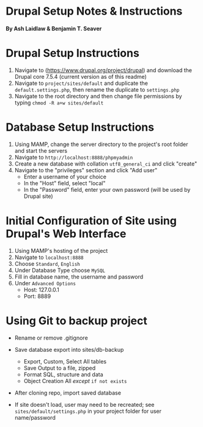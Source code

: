 # Drupal Setup Notes & Instructions
#### By Ash Laidlaw & Benjamin T. Seaver

# Drupal Setup Instructions
1. Navigate to (https://www.drupal.org/project/drupal) and download the Drupal core 7.5.4 (current version as of this readme)
2. Navigate to `project/sites/default` and duplicate the `default.settings.php`, then rename the duplicate to `settings.php`
3. Navigate to the root directory and then change file permissions by typing `chmod -R a+w sites/default`

# Database Setup Instructions
1. Using MAMP, change the server directory to the project's root folder and start the servers
2. Navigate to `http://localhost:8888/phpmyadmin`
3. Create a new database with collation `utf8_general_ci` and click "create"
4. Navigate to the "privileges" section and click "Add user"
   * Enter a username of your choice
   * In the "Host" field, select "local"
   * In the "Password" field, enter your own password (will be used by Drupal site)

# Initial Configuration of Site using Drupal's Web Interface
1. Using MAMP's hosting of the project
2. Navigate to `localhost:8888`
3. Choose `Standard`, `English`
4. Under Database Type choose `MySQL`
5. Fill in database name, the username and password
6. Under `Advanced Options`
   * Host: 127.0.0.1
   * Port: 8889

# Using Git to backup project
* Rename or remove .gitignore
* Save database export into sites/db-backup
   * Export, Custom, Select All tables
   * Save Output to a file, zipped
   * Format SQL, structure and data
   * Object Creation All _except_ `if not exists`


* After cloning repo, import saved database
* If site doesn't load, user may need to be recreated; see `sites/default/settings.php` in your project folder for user name/password

